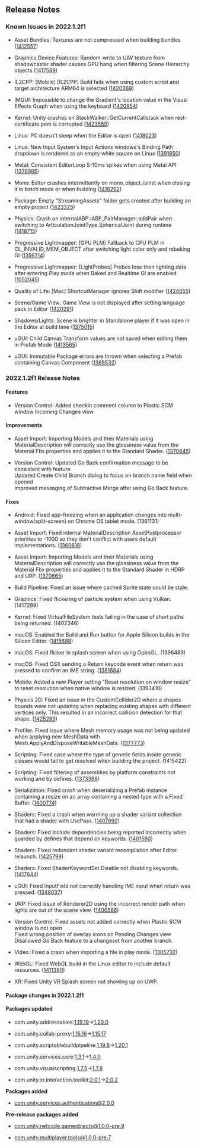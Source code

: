 ## Release Notes

### Known Issues in 2022.1.2f1

-   Asset Bundles: Textures are not compressed when building bundles ([1412557](https://issuetracker.unity3d.com/issues/textures-not-compressed-when-building-bundles))

-   Graphics Device Features: Random-write to UAV texture from shadowcaster shader causes GPU hang when filtering Scene Hierarchy objects ([1417589](https://issuetracker.unity3d.com/issues/random-write-to-uav-texture-from-shadowcaster-shader-causes-gpu-hang-when-filtering-scene-hierarchy-objects))

-   IL2CPP: \[Mobile\] \[IL2CPP\] Build fails when using custom script and target architecture ARM64 is selected ([1420369](https://issuetracker.unity3d.com/issues/mobile-il2cpp-build-fails-when-using-custom-script-and-target-architecture-arm64-is-selected))

-   IMGUI: Impossible to change the Gradient\'s location value in the Visual Effects Graph when using the keyboard ([1420954](https://issuetracker.unity3d.com/issues/impossible-to-change-the-gradients-location-value-in-the-visual-effects-graph-when-using-the-keyboard))

-   Kernel: Unity crashes on StackWalker::GetCurrentCallstack when rest-certificate.pem is corrupted ([1423569](https://issuetracker.unity3d.com/issues/unity-crashes-on-stackwalker-getcurrentcallstack-when-rest-certificate-dot-pem-is-corrupted))

-   Linux: PC doesn\'t sleep when the Editor is open ([1418023](https://issuetracker.unity3d.com/issues/linux-pc-doesnt-sleep-when-the-editor-is-open))

-   Linux: New Input System\'s Input Actions windows\'s Binding Path dropdown is rendered as an empty white square on Linux ([1391850](https://issuetracker.unity3d.com/issues/new-input-systems-input-actions-windowss-binding-path-dropdown-is-rendered-as-an-empty-white-square-on-linux))

-   Metal: Consistent EditorLoop 5-10ms spikes when using Metal API ([1378985](https://issuetracker.unity3d.com/issues/consistent-gfx-dot-waitforpresentongfxthread-5-10ms-spikes-when-using-metal-api))

-   Mono: Editor crashes intermittently on mono_object_isinst when closing it in batch mode or when building ([1418292](https://issuetracker.unity3d.com/issues/editor-crashes-intermittently-on-mono-object-isinst-when-closing-it-in-batch-mode-or-when-building))

-   Package: Empty \"StreamingAssets\" folder gets created after building an empty project ([1423325](https://issuetracker.unity3d.com/issues/empty-streamingassets-folder-gets-created-after-building-an-empty-project))

-   Physics: Crash on internalABP::ABP_PairManager::addPair when switching to ArticulationJointType.SphericalJoint during runtime ([1418715](https://issuetracker.unity3d.com/issues/crash-on-internalabp-abp-pairmanager-addpair-when-switching-to-articulationjointtype-dot-sphericaljoint-during-runtime))

-   Progressive Lightmapper: \[GPU PLM\] Fallback to CPU PLM in CL_INVALID_MEM_OBJECT after switching light color only and rebaking GI ([1356714](https://issuetracker.unity3d.com/issues/gpu-plm-switch-light-color-only-and-rebake-causes-fallback))

-   Progressive Lightmapper: \[LightProbes\] Probes lose their lighting data after entering Play mode when Baked and Realtime GI are enabled ([1052045](https://issuetracker.unity3d.com/issues/light-probes-lose-their-lighting-data-after-entering-play-mode-when-baked-and-realtime-gi-are-enabled))

-   Quality of Life: \[Mac\] ShortcutManager ignores Shift modifier ([1424655](https://issuetracker.unity3d.com/issues/mac-shortcutmanager-ignores-shift-control-and-option-modifiers))

-   Scene/Game View: Game View is not displayed after setting language pack in Editor ([1420291](https://issuetracker.unity3d.com/issues/gameview-is-not-displayed-after-setting-language-pack-in-unityeditor))

-   Shadows/Lights: Scene is brighter in Standalone player if it was open in the Editor at build time ([1375015](https://issuetracker.unity3d.com/issues/scene-is-brighter-in-standalone-player-if-it-was-open-in-the-editor-at-build-time))

-   uGUI: Child Canvas Transform values are not saved when editing them in Prefab Mode ([1413565](https://issuetracker.unity3d.com/issues/child-canvas-transform-values-are-not-saved-when-editing-them-in-prefab-mode))

-   uGUI: Immutable Package errors are thrown when selecting a Prefab containing Canvas Component ([1388532](https://issuetracker.unity3d.com/issues/core-render-pipeline-argumentexception-cant-save-an-immutable-prefab))

### 2022.1.2f1 Release Notes

#### Features

-   Version Control: Added checkin comment column to Plastic SCM window Incoming Changes view.

#### Improvements

-   Asset Import: Importing Models and their Materials using MaterialDescription will correctly use the glossiness value from the Material Fbx properties and applies it to the Standard Shader. ([1370645](https://issuetracker.unity3d.com/issues/glossiness-is-ignored-when-importing-fbx-materials))

-   Version Control: Updated Go Back confirmation message to be consistent with feature\
    Updated Create Child Branch dialog to focus on branch name field when opened\
    Improved messaging of Subtractive Merge after using Go Back feature.

#### Fixes

-   Android: Fixed app-freezing when an application changes into multi-window(split-screen) on Chrome OS tablet mode. (1361131)

-   Asset Import: Fixed internal MaterialDescription AssetPostprocessor priorities to -1000 so they don\'t conflict with users default implementations. ([1360618](https://issuetracker.unity3d.com/issues/fbx-setting-values-in-materialdescriptor-doesnt-work))

-   Asset Import: Importing Models and their Materials using MaterialDescription will correctly use the glossiness value from the Material Fbx properties and applies it to the Standard Shader in HDRP and URP. ([1370665](https://issuetracker.unity3d.com/issues/urp-smoothness-value-of-material-changes-from-0-to-0-dot-5-when-upgrading-the-material-to-urp))

-   Build Pipeline: Fixed an issue where cached Sprite state could be stale.

-   Graphics: Fixed flickering of particle system when using Vulkan. (1417289)

-   Kernel: Fixed VirtualFileSystem tests failing in the case of short paths being returned. (1402346)

-   macOS: Enabled the Build and Run button for Apple Silicon builds in the Silicon Editor. ([1415688](https://issuetracker.unity3d.com/issues/m1-build-and-run-button-being-disabled-when-the-target-architecture-apple-silicon-is-selected-in-the-silicon-editor))

-   macOS: Fixed flicker in splash screen when using OpenGL. (1396489)

-   macOS: Fixed OSX sending a Return keycode event when return was pressed to confirm an IME string. ([1381684](https://issuetracker.unity3d.com/issues/tmp-input-field-submits-empty-string-when-a-correction-from-correction-window-is-selected))

-   Mobile: Added a new Player setting \"Reset resolution on window resize\" to reset resolution when native window is resized. (1393410)

-   Physics 2D: Fixed an issue in the CustomCollider2D where a shapes bounds were not updating when replacing existing shapes with different vertices only. This resulted in an incorrect collision detection for that shape. ([1425289](https://issuetracker.unity3d.com/issues/customcollidier2d-does-not-update-properly-after-call-to-setcustomshape-s))

-   Profiler: Fixed issue where Mesh memory usage was not being updated when applying new MeshData with Mesh.ApplyAndDisposeWritableMeshData. ([1377773](https://issuetracker.unity3d.com/issues/memory-profiler-results-reports-wrong-mesh-size-when-generating-it-with-jobs))

-   Scripting: Fixed case where the type of generic fields inside generic classes would fail to get resolved when building the project. (1415422)

-   Scripting: Fixed filtering of assemblies by platform constraints not working and by defines. ([1373388](https://issuetracker.unity3d.com/issues/found-plugins-with-same-names-error-is-thrown-for-the-microsoft-extensions-logging-package-when-building-on-android-platform))

-   Serialization: Fixed crash when deserializing a Prefab instance containing a resize on an array containing a nested type with a Fixed Buffer. ([1400774](https://issuetracker.unity3d.com/issues/editor-crash-when-deserializing-an-array-of-a-type-with-a-nested-fixed-size-buffer-field))

-   Shaders: Fixed a crash when warming up a shader variant collection that had a shader with UsePass. ([1407692](https://issuetracker.unity3d.com/issues/crash-on-shaderlab-program-getmatchingsubprogram-after-entering-play-mode))

-   Shaders: Fixed include dependencies being reported incorrectly when guarded by defines that depend on keywords. ([1401580](https://issuetracker.unity3d.com/issues/editing-shader-includes-does-not-guarantee-shaders-being-updated-when-changes-are-made-in-script))

-   Shaders: Fixed redundant shader variant recompilation after Editor relaunch. ([1425799](https://issuetracker.unity3d.com/issues/some-shaders-are-recompiled-when-building-the-player-after-each-editor-launch))

-   Shaders: Fixed ShaderKeywordSet.Disable not disabling keywords. ([1417644](https://issuetracker.unity3d.com/issues/shader-keyword-is-not-disabled-when-calling-shaderkeywordset-dot-disable))

-   uGUI: Fixed InputField not correctly handling IME input when return was pressed. ([1349037](https://issuetracker.unity3d.com/issues/macos-input-field-clears-chinese-slash-japanese-slash-korean-input-when-pressing-enter))

-   URP: Fixed issue of Renderer2D using the incorrect render path when lights are out of the scene view. ([1400566](https://issuetracker.unity3d.com/issues/2d-urp-gameobjects-become-unlit-when-moving-2d-light-out-of-the-scene-view))

-   Version Control: Fixed assets not added correctly when Plastic SCM window is not open\
    Fixed wrong position of overlay icons on Pending Changes view\
    Disallowed Go Back feature to a changeset from another branch.

-   Video: Fixed a crash when importing a file in play mode. ([1305732](https://issuetracker.unity3d.com/issues/popup-about-missing-resource-file-appears-when-refreshing-asset-database-after-saving-new-mp4-slash-webm-file))

-   WebGL: Fixed WebGL build in the Linux editor to include default resources. ([1411380](https://issuetracker.unity3d.com/issues/linux-webgl-build-crashes-every-time-when-using-unity-editor-on-linux))

-   XR: Fixed Unity VR Splash screen not showing up on UWP.

#### Package changes in 2022.1.2f1

#### Packages updated

-   com.unity.addressables:[1.19.19](https://docs.unity3d.com/Packages/com.unity.addressables@1.19//changelog/CHANGELOG.html)→[1.20.0](https://docs.unity3d.com/Packages/com.unity.addressables@1.20//changelog/CHANGELOG.html)

-   com.unity.collab-proxy:[1.15.16](https://docs.unity3d.com/Packages/com.unity.collab-proxy@1.15//changelog/CHANGELOG.html)→[1.15.17](https://docs.unity3d.com/Packages/com.unity.collab-proxy@1.15//changelog/CHANGELOG.html)

-   com.unity.scriptablebuildpipeline:[1.19.6](https://docs.unity3d.com/Packages/com.unity.scriptablebuildpipeline@1.19//changelog/CHANGELOG.html)→[1.20.1](https://docs.unity3d.com/Packages/com.unity.scriptablebuildpipeline@1.20//changelog/CHANGELOG.html)

-   com.unity.services.core:[1.3.1](https://docs.unity3d.com/Packages/com.unity.services.core@1.3//changelog/CHANGELOG.html)→[1.4.0](https://docs.unity3d.com/Packages/com.unity.services.core@1.4//changelog/CHANGELOG.html)

-   com.unity.visualscripting:[1.7.5](https://docs.unity3d.com/Packages/com.unity.visualscripting@1.7//changelog/CHANGELOG.html)→[1.7.8](https://docs.unity3d.com/Packages/com.unity.visualscripting@1.7//changelog/CHANGELOG.html)

-   com.unity.xr.interaction.toolkit:[2.0.1](https://docs.unity3d.com/Packages/com.unity.xr.interaction.toolkit@2.0//changelog/CHANGELOG.html)→[2.0.2](https://docs.unity3d.com/Packages/com.unity.xr.interaction.toolkit@2.0//changelog/CHANGELOG.html)

**Packages added**

-   [com.unity.services.authentication@2.0.0](https://docs.unity3d.com/Packages/com.unity.services.authentication@2.0//changelog/CHANGELOG.html)

**Pre-release packages added**

-   [com.unity.netcode.gameobjects@1.0.0-pre.9](https://docs.unity3d.com/Packages/com.unity.netcode.gameobjects@1.0//changelog/CHANGELOG.html)

-   [com.unity.multiplayer.tools@1.0.0-pre.7](https://docs.unity3d.com/Packages/com.unity.multiplayer.tools@1.0//changelog/CHANGELOG.html)
